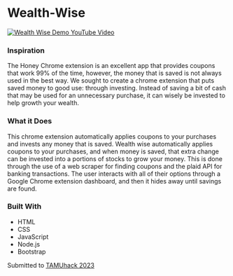 # Wealth-Wise

[![Wealth Wise Demo YouTube Video](https://img.youtube.com/vi/6LrEqZBoMzA/0.jpg)](https://www.youtube.com/watch?v=6LrEqZBoMzA)

### Inspiration 
The Honey Chrome extension is an excellent app that provides coupons that work 99% of the time, however, the money that is saved is not always used in the best way. We sought to create a chrome extension that puts saved money to good use: through investing. Instead of saving a bit of cash that may be used for an unnecessary purchase, it can wisely be invested to help growth your wealth.

### What it Does
This chrome extension automatically applies coupons to your purchases and invests any money that is saved. Wealth wise automatically applies coupons to your purchases, and when money is saved, that extra change can be invested into a portions of stocks to grow your money. This is done through the use of a web scraper for finding coupons and the plaid API for banking transactions. The user interacts with all of their options through a Google Chrome extension dashboard, and then it hides away until savings are found.

### Built With
* HTML
* CSS
* JavaScript
* Node.js
* Bootstrap

Submitted to [TAMUhack 2023](https://tamuhack-2023.devpost.com/)
